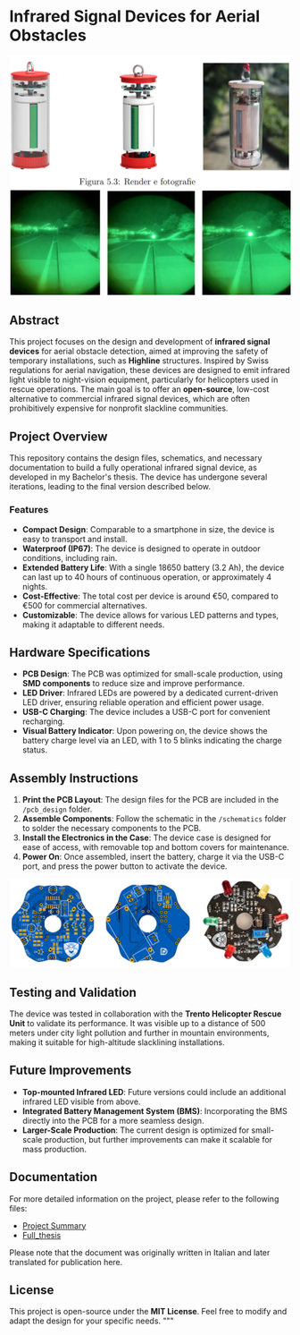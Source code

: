 
# Infrared Signal Devices for Aerial Obstacles

![Render and Photograph of Infrared Signal Device](Images/bussolotto.png)
![Render and Photograph of Infrared Signal Device](Images/test.png)
## Abstract

This project focuses on the design and development of **infrared signal devices** for aerial obstacle detection, aimed at improving the safety of temporary installations, such as **Highline** structures. Inspired by Swiss regulations for aerial navigation, these devices are designed to emit infrared light visible to night-vision equipment, particularly for helicopters used in rescue operations. The main goal is to offer an **open-source**, low-cost alternative to commercial infrared signal devices, which are often prohibitively expensive for nonprofit slackline communities.

## Project Overview

This repository contains the design files, schematics, and necessary documentation to build a fully operational infrared signal device, as developed in my Bachelor's thesis. The device has undergone several iterations, leading to the final version described below.

### Features

- **Compact Design**: Comparable to a smartphone in size, the device is easy to transport and install.
- **Waterproof (IP67)**: The device is designed to operate in outdoor conditions, including rain.
- **Extended Battery Life**: With a single 18650 battery (3.2 Ah), the device can last up to 40 hours of continuous operation, or approximately 4 nights.
- **Cost-Effective**: The total cost per device is around €50, compared to €500 for commercial alternatives.
- **Customizable**: The device allows for various LED patterns and types, making it adaptable to different needs.

## Hardware Specifications

- **PCB Design**: The PCB was optimized for small-scale production, using **SMD components** to reduce size and improve performance.
- **LED Driver**: Infrared LEDs are powered by a dedicated current-driven LED driver, ensuring reliable operation and efficient power usage.
- **USB-C Charging**: The device includes a USB-C port for convenient recharging.
- **Visual Battery Indicator**: Upon powering on, the device shows the battery charge level via an LED, with 1 to 5 blinks indicating the charge status.

## Assembly Instructions

1. **Print the PCB Layout**: The design files for the PCB are included in the `/pcb_design` folder.
2. **Assemble Components**: Follow the schematic in the `/schematics` folder to solder the necessary components to the PCB.
3. **Install the Electronics in the Case**: The device case is designed for ease of access, with removable top and bottom covers for maintenance.
4. **Power On**: Once assembled, insert the battery, charge it via the USB-C port, and press the power button to activate the device.


![PCB of the system](Images/scheda.png)


## Testing and Validation

The device was tested in collaboration with the **Trento Helicopter Rescue Unit** to validate its performance. It was visible up to a distance of 500 meters under city light pollution and further in mountain environments, making it suitable for high-altitude slacklining installations.

## Future Improvements

- **Top-mounted Infrared LED**: Future versions could include an additional infrared LED visible from above.
- **Integrated Battery Management System (BMS)**: Incorporating the BMS directly into the PCB for a more seamless design.
- **Larger-Scale Production**: The current design is optimized for small-scale production, but further improvements can make it scalable for mass production.

## Documentation

For more detailed information on the project, please refer to the following files:

- [Project Summary](Documentation/eng_summary.pdf)
- [Full_thesis](Documentation/eng_full_thesis)

Please note that the document was originally written in Italian and later translated for publication here.
## License


This project is open-source under the **MIT License**. Feel free to modify and adapt the design for your specific needs.
"""

